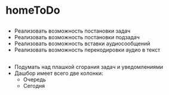 # homeToDo

## 
- Реализовать возможность постановки задач
- Реализовать возможность постановки подзадач
- Реализовать возможность вставки аудиосообщений
- Реализовать возможность перекодировки аудио в текст

##
- Подумать над плашкой сгорания задач и уведомлениями
- Дашбор имеет всего две колонки:
  - Очередь
  - Сегодня
